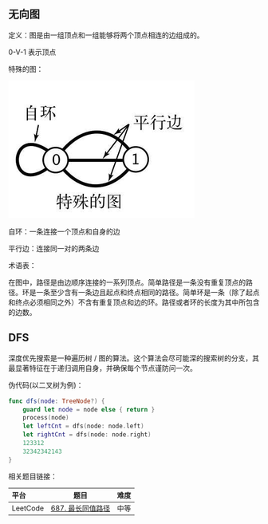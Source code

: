 ## 无向图

定义：图是由一组顶点和一组能够将两个顶点相连的边组成的。

0-V-1 表示顶点

特殊的图：

![image-20220901171435834](https://raw.githubusercontent.com/xuhaodong1/resource/master/image-20220901171435834.png)

自环：一条连接一个顶点和自身的边

平行边：连接同一对的两条边

术语表：

在图中，路径是由边顺序连接的一系列顶点。简单路径是一条没有重复顶点的路径。环是一条至少含有一条边且起点和终点相同的路径。简单环是一条（除了起点和终点必须相同之外）不含有重复顶点和边的环。路径或者环的长度为其中所包含的边数。



## DFS

深度优先搜索是一种遍历树 / 图的算法。这个算法会尽可能深的搜索树的分支，其最显著特征在于递归调用自身，并确保每个节点谨防问一次。

伪代码(以二叉树为例)：

```swift
func dfs(node: TreeNode?) {
    guard let node = node else { return }
    process(node)
	let leftCnt = dfs(node: node.left)
    let rightCnt = dfs(node: node.right)
	123312
	32342342143
}
```

相关题目链接：

| 平台     | 题目                                                         | 难度 |
| :------- | ------------------------------------------------------------ | ---- |
| LeetCode | [687. 最长同值路径](https://leetcode.cn/problems/longest-univalue-path/) | 中等 |

